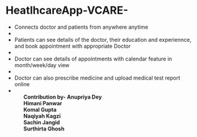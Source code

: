 # HeatlhcareApp-VCARE-
<ul><li>Connects doctor and patients from anywhere anytime<li/>
<li>Patients can see details of the doctor, their education and experiennce, and book appointment with appropriate Doctor<li/>
<li>Doctor can see details of appointments with calendar feature in month/week/day view<li/>
<li>Doctor can also prescribe medicine and upload medical test report online<li/>
<ul/>
<b>Contribution by-<b/>
Anupriya Dey<br>
Himani Panwar<br>
Komal Gupta<br>
Naqiyah Kagzi<br>
Sachin Jangid<br>
Surthirta Ghosh<br>
